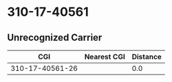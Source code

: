 # 310-17-40561
## Unrecognized Carrier


| CGI | Nearest CGI | Distance |
|-----|-------------|----------|
| 310-17-40561-26 |  | 0.0 |
